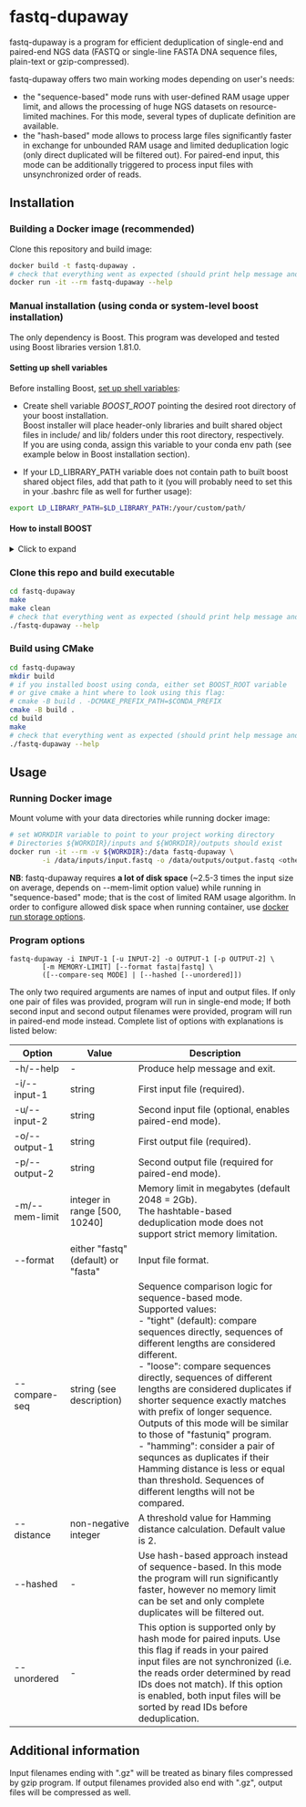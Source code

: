 # fastq-dupaway

fastq-dupaway is a program for efficient deduplication of single-end and paired-end NGS data (FASTQ or single-line FASTA DNA sequence files, plain-text or gzip-compressed).

fastq-dupaway offers two main working modes depending on user's needs:

* the "sequence-based" mode runs with user-defined RAM usage upper limit, and allows the processing of huge NGS datasets on resource-limited machines. For this mode, several types of duplicate definition are available.
* the "hash-based" mode allows to process large files significantly faster in exchange for unbounded RAM usage and limited deduplication logic (only direct duplicated will be filtered out). For paired-end input, this mode can be additionally triggered to process input files with unsynchronized order of reads.

## Installation

### Building a Docker image (recommended)

Clone this repository and build image:

```bash
docker build -t fastq-dupaway .
# check that everything went as expected (should print help message and exit):
docker run -it --rm fastq-dupaway --help
```

### Manual installation (using conda or system-level boost installation)

The only dependency is Boost. This program was developed and tested using Boost libraries version 1.81.0.

#### Setting up shell variables

Before installing Boost, <ins>set up shell variables</ins>:

* Create shell variable <i>BOOST_ROOT</i> pointing the desired root directory of your boost installation.<br>
Boost installer will place header-only libraries and built shared object files in include/ and lib/ folders under this root directory, respectively.<br>
If you are using conda, assign this variable to your conda env path (see example below in Boost installation section).

* If your LD_LIBRARY_PATH variable does not contain path to built boost shared object files, add that path to it (you will probably need to set this in your .bashrc file as well for further usage):<br>

```bash
export LD_LIBRARY_PATH=$LD_LIBRARY_PATH:/your/custom/path/
```

#### How to install BOOST

<details>
<summary>Click to expand</summary>

In order to install Boost from source, you will need admin rights.<br>
Download source code from official site, configure bootstrap.sh and install:

```bash
export BOOST_ROOT=/usr/local
export LD_LIBRARY_PATH=$LD_LIBRARY_PATH:${BOOST_ROOT}/lib

wget https://boostorg.jfrog.io/artifactory/main/release/1.81.0/source/boost_1_81_0.tar.gz
tar xvf boost_1_81_0.tar.gz
cd boost_1_81_0
# The following commands will save boost headers under /usr/local/include/boost
# and compiled boost binaries (needed ones only) under /usr/local/lib
./bootstrap.sh --prefix=${BOOST_ROOT}
sudo ./b2 install --with-iostreams --with-program_options --build-dir=/tmp/build-boost
```

Alternativaly, you can easily install Boost via conda.<br>
You will also need g++ and make installed in your conda environment as well.

```bash
conda create -n gxx-boost -c conda-forge gxx make boost=1.82.0
conda activate gxx-boost
export BOOST_ROOT=~/miniconda3/envs/gxx-boost
export LD_LIBRARY_PATH=$LD_LIBRARY_PATH:${BOOST_ROOT}/lib
```

</details>

### Clone this repo and build executable

```bash
cd fastq-dupaway
make
make clean
# check that everything went as expected (should print help message and exit):
./fastq-dupaway --help
```

### Build using CMake

```bash
cd fastq-dupaway
mkdir build
# if you installed boost using conda, either set BOOST_ROOT variable
# or give cmake a hint where to look using this flag:
# cmake -B build . -DCMAKE_PREFIX_PATH=$CONDA_PREFIX
cmake -B build .
cd build
make
# check that everything went as expected (should print help message and exit):
./fastq-dupaway --help
```


## Usage

### Running Docker image

Mount volume with your data directories while running docker image:

```bash
# set WORKDIR variable to point to your project working directory
# Directories ${WORKDIR}/inputs and ${WORKDIR}/outputs should exist
docker run -it --rm -v ${WORKDIR}:/data fastq-dupaway \
        -i /data/inputs/input.fastq -o /data/outputs/output.fastq <other options>
```

**NB**: fastq-dupaway requires **a lot of disk space** (~2.5-3 times the input size on average, depends on --mem-limit option value) while running in "sequence-based" mode; that is the cost of limited RAM usage algorithm. In order to configure allowed disk space when running container, use [docker run storage options](https://docs.docker.com/reference/cli/docker/container/run/#storage-opt).

### Program options

```
fastq-dupaway -i INPUT-1 [-u INPUT-2] -o OUTPUT-1 [-p OUTPUT-2] \
        [-m MEMORY-LIMIT] [--format fasta|fastq] \
        ([--compare-seq MODE] | [--hashed [--unordered]])
```

The only two required arguments are names of input and output files. If only one pair of files was provided, program will run in single-end mode; If both second input and second output filenames were provided, program will run in paired-end mode instead. Complete list of options with explanations is listed below:

Option|Value|Description
---|---|---
-h/--help|-|Produce help message and exit.
-i/--input-1|string|First input file (required).
-u/--input-2|string|Second input file (optional, enables paired-end mode).
-o/--output-1|string|First output file (required).
-p/--output-2|string|Second output file (required for paired-end mode).
-m/--mem-limit|integer in range [500, 10240]|Memory limit in megabytes (default 2048 = 2Gb).<br>The hashtable-based deduplication mode does not support strict memory limitation.
--format|either "fastq" (default) or "fasta"|Input file format.
--compare-seq|string (see description)|Sequence comparison logic for sequence-based mode.<br>Supported values:<br>- "tight" (default): compare sequences directly, sequences of different lengths are considered different.<br>- "loose":  compare sequences directly, sequences of different lengths are considered duplicates if shorter sequence exactly matches with prefix of longer sequence. Outputs of this mode will be similar to those of "fastuniq" program.<br>- "hamming": consider a pair of sequnces as duplicates if their Hamming distance is less or equal than threshold. Sequences of different lengths will not be compared.
--distance|non-negative integer|A threshold value for Hamming distance calculation. Default value is 2.
--hashed|-|Use hash-based approach instead of sequence-based. In this mode the program will run significantly faster, however no memory limit can be set and only complete duplicates will be filtered out.
--unordered|-|This option is supported only by hash mode for paired inputs. Use this flag if reads in your paired input files are not synchronized (i.e. the reads order determined by read IDs does not match). If this option is enabled, both input files will be sorted by read IDs before deduplication.


## Additional information

Input filenames ending with ".gz" will be treated as binary files compressed by gzip program. If output filenames provided also end with ".gz", output files will be compressed as well.
